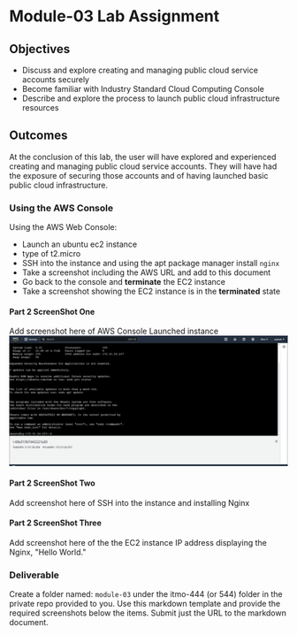 # Module-03 Lab Assignment

## Objectives

* Discuss and explore creating and managing public cloud service accounts securely
* Become familiar with Industry Standard Cloud Computing Console
* Describe and explore the process to launch public cloud infrastructure resources

## Outcomes

At the conclusion of this lab, the user will have explored and experienced creating and managing public cloud service accounts. They will have had the exposure of securing those accounts and of having launched basic public cloud infrastructure.

### Using the AWS Console

Using the AWS Web Console:

* Launch an ubuntu ec2 instance
* type of t2.micro
* SSH into the instance and using the apt package manager install `nginx`
* Take a screenshot including the AWS URL and add to this document
* Go back to the console and **terminate** the EC2 instance
* Take a screenshot showing the EC2 instance is in the **terminated** state

#### Part 2 ScreenShot One

Add screenshot here of AWS Console Launched instance
![*Screenshot number one*](/module-03/images/screenshot-one.png "Screenshot of AWS console")

#### Part 2 ScreenShot Two

Add screenshot here of SSH into the instance and installing Nginx

#### Part 2 ScreenShot Three

Add screenshot here of the the EC2 instance IP address displaying the Nginx, "Hello World."

### Deliverable

Create a folder named: `module-03` under the itmo-444 (or 544) folder in the private repo provided to you. Use this markdown template and provide the required screenshots below the items. Submit just the URL to the markdown document.
